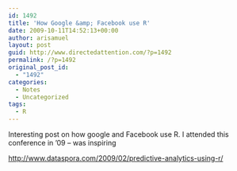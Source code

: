 ```yaml
---
id: 1492
title: 'How Google &amp; Facebook use R'
date: 2009-10-11T14:52:13+00:00
author: arisamuel
layout: post
guid: http://www.directedattention.com/?p=1492
permalink: /?p=1492
original_post_id:
  - "1492"
categories:
  - Notes
  - Uncategorized
tags:
  - R
---
```

Interesting post on how google and Facebook use R. I attended this conference in &#8217;09 &#8211; was inspiring

<a href="http://www.dataspora.com/2009/02/predictive-analytics-using-r/" target="_blank">http://www.dataspora.com/2009/02/predictive-analytics-using-r/</a>